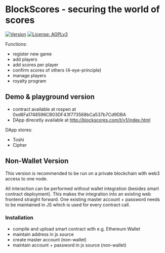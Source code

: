 # BlockScores - securing the world of scores
[![Version](https://img.shields.io/github/release/rello/blockscores.svg)](https://github.com/rello/blockscores/blob/master/CHANGELOG.md)&#160;[![License: AGPLv3](https://img.shields.io/badge/license-AGPLv3-blue.svg)](http://www.gnu.org/licenses/agpl-3.0)

Functions:
- register new game
- add players
- add scores per player
- confirm scores of others (4-eye-principle)
- manage players
- royalty program

## Demo & playground version
- contract available at rospen at 0xd6Fa1748596CB03DF43f773568bCa537b7Cd9DBA
- DApp direcetly available at http://blockscores.com/t/v1/index.html

DApp stores:
- Toshi
- Cipher



## Non-Wallet Version
This version is recommended to be run on a private blockchain with web3 access to one node.

All interaction can be performed without wallet integration (besides smart contract deployment).
This makes the integration into an existing web frontend straight forward.
One existing master account + password needs to be maintained in JS which is used for every contract call.

### Installation
- compile and upload smart contract with e.g. Ethereum Wallet
- maintain address in js source
- create master account (non-wallet)
- maintain account + password in js source (non-wallet)
